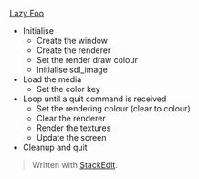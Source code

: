 [Lazy Foo](https://lazyfoo.net/tutorials/SDL/10_color_keying/index.php)

 - Initialise
   - Create the window
   - Create the renderer
   - Set the render draw colour
   - Initialise sdl_image
 - Load the media
    - Set the color key
 - Loop until a quit command is received
    - Set the rendering colour (clear to colour)
    - Clear the renderer
    - Render the textures
    - Update the screen
 - Cleanup and quit

> Written with [StackEdit](https://stackedit.io/).